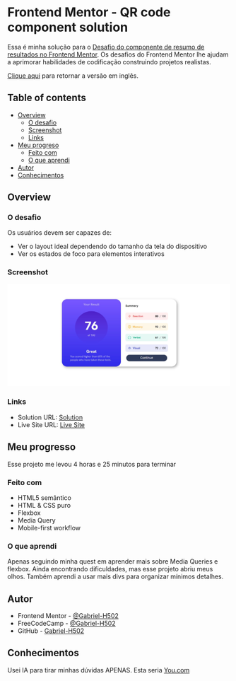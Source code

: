 # Frontend Mentor - QR code component solution

Essa é minha solução para o [Desafio do componente de resumo de resultados no Frontend Mentor](https://www.frontendmentor.io/challenges/results-summary-component-CE_K6s0maV). Os desafios do Frontend Mentor lhe ajudam a aprimorar habilidades de codificação construindo projetos realistas. 

[Clique aqui](README.md) para retornar a versão em inglês.

## Table of contents

- [Overview](#overview)
  - [O desafio](#o-desafio)
  - [Screenshot](#screenshot)
  - [Links](#links)
- [Meu progreso](#meu-progresso)
  - [Feito com](#feito-com)
  - [O que aprendi](#o-que-aprendi)
- [Autor](#autor)
- [Conhecimentos](#conhecimentos)

## Overview

### O desafio

Os usuários devem ser capazes de:

- Ver o layout ideal dependendo do tamanho da tela do dispositivo
- Ver os estados de foco para elementos interativos

### Screenshot

![](./assets/images/screenshot.jpg)

### Links

- Solution URL: [Solution](#)
- Live Site URL: [Live Site](#)

## Meu progresso

Esse projeto me levou 4 horas e 25 minutos para terminar

### Feito com

- HTML5 semântico
- HTML & CSS puro
- Flexbox
- Media Query
- Mobile-first workflow

### O que aprendi

Apenas seguindo minha quest em aprender mais sobre Media Queries e flexbox. Ainda encontrando dificuldades, mas esse projeto abriu meus olhos. Também aprendi a usar mais divs para organizar mínimos detalhes.

## Autor

- Frontend Mentor - [@Gabriel-H502](https://www.frontendmentor.io/profile/Gabriel-H502)
- FreeCodeCamp - [@Gabriel-H502](https://www.freecodecamp.org/Gabriel-H502) 
- GitHub - [Gabriel-H502](https://github.com/Gabriel-H502)

## Conhecimentos

Usei IA para tirar minhas dúvidas APENAS. Esta seria [You.com](https://you.com/)